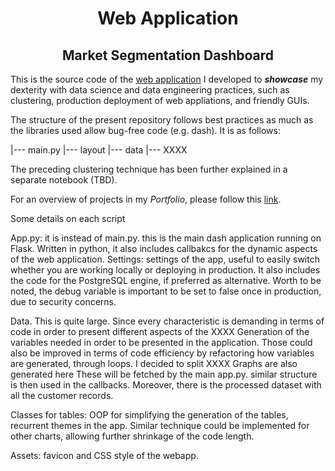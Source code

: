 <h1 align="center"> Web Application </h1>
<h2 align="center"> Market Segmentation Dashboard </h2>

This is the source code of the [web application](https://business-intelligence-davide.herokuapp.com/) I developed to ***showcase*** my dexterity with data science and data engineering practices, such as clustering, production deployment of web appliations, and friendly GUIs.

The structure of the present repository follows best practices as much as the libraries used allow bug-free code (e.g. dash). It is as follows:

|--- main.py
|--- layout
|--- data
	|--- XXXX


The preceding clustering technique has been further explained in a separate notebook (TBD).

For an overview of projects in my *Portfolio*, please follow this [link](https://github.com/dafo16ac/df_portfolio).

Some details on each script

App.py: it is instead of main.py. this is the main dash application running on Flask. Written in python, it also includes callbakcs for the dynamic aspects of the web application.
Settings: settings of the app, useful to easily switch whether you are working locally or deploying in production. It also includes the code for the PostgreSQL engine, if preferred as alternative. Worth to be noted, the debug variable is important to be set to false once in production, due to security concerns.

Data. This is quite large. Since every characteristic is demanding in terms of code in order to present different aspects of the XXXX
Generation of the variables needed in order to be presented in the application. Those could also be improved in terms of code efficiency by refactoring how variables are generated, through loops.
I decided to split XXXX
Graphs are also generated here
These will be fetched by the main app.py. similar structure is then used in the callbacks. Moreover, there is the processed dataset with all the customer records.

Classes for tables: OOP for simplifying the generation of the tables, recurrent themes in the app. Similar technique could be implemented for other charts, allowing further shrinkage of the code length. 

Assets: favicon and CSS style of the webapp.
